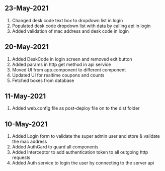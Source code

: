 ## 23-May-2021
1. Changed desk code text box to dropdown list in login
2. Populated desk code dropdown list with data by calling api in login
3. Added validation of mac address and desk code in login
## 20-May-2021
1. Added DeskCode in login screen and removed exit button
2. Added params in http get method in api service
3. Moved UI from app.component to different component
4. Updated UI for realtime coupons and counts
5. Fetched boxes from database
## 11-May-2021
1. Added web.config file as post-deploy file on to the dist folder
## 10-May-2021
1. Added Login form to validate the super admin user and store & validate the mac address
2. Added AuthGard to guard all components
3. Added Interceptor to add authentication token to all outgoing http requests
4. Added Auth service to login the user by connecting to the server api